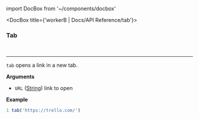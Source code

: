 import DocBox from '~/components/docbox'

<DocBox title={'workerB | Docs/API Reference/tab'}>

### **Tab**
<br/>
<hr/>

`tab` opens a link in a new tab.

**Arguments**

-   `URL` ([String](https://developer.mozilla.org/docs/Web/JavaScript/Reference/Global_Objects/String)) link to open

**Example**

```javascript
1 tab('https://trello.com/')
```

</DocBox>